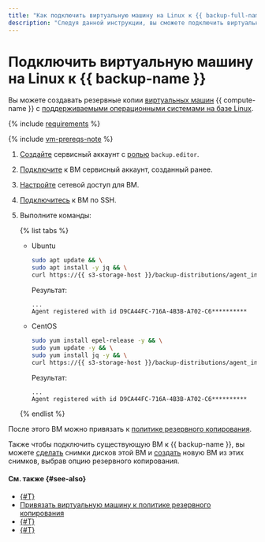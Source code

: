 ```yaml
---
title: "Как подключить виртуальную машину на Linux к {{ backup-full-name }}"
description: "Следуя данной инструкции, вы сможете подключить виртуальную машину на Linux к {{ backup-name }}."
---
```


# Подключить виртуальную машину на Linux к {{ backup-name }}

Вы можете создавать резервные копии [виртуальных машин](../../compute/concepts/vm.md) {{ compute-name }} c [поддерживаемыми операционными системами на базе Linux](../concepts/vm-connection.md#linux).

{% include [requirements](../../_includes/backup/requirements.md) %}

{% include [vm-prereqs-note](../../_includes/backup/vm-prereqs-note.md) %}

1. [Создайте](../../iam/operations/sa/create.md) сервисный аккаунт с [ролью](../../iam/concepts/access-control/roles.md#backup-editor) `backup.editor`.
1. [Подключите](../../compute/operations/vm-control/vm-update.md) к ВМ сервисный аккаунт, созданный ранее.
1. [Настройте](../concepts/vm-connection.md#vm-network-access) сетевой доступ для ВМ.
1. [Подключитесь](../../compute/operations/vm-connect/ssh.md#vm-connect) к ВМ по SSH.
1. Выполните команды:

    {% list tabs %}

    - Ubuntu

      ```bash
      sudo apt update && \
      sudo apt install -y jq && \
      curl https://{{ s3-storage-host }}/backup-distributions/agent_installer.sh | sudo bash
      ```

      Результат:

      ```text
      ...
      Agent registered with id D9CA44FC-716A-4B3B-A702-C6**********
      ```

    - CentOS

      ```bash
      sudo yum install epel-release -y && \
      sudo yum update -y && \
      sudo yum install jq -y && \
      curl https://{{ s3-storage-host }}/backup-distributions/agent_installer.sh | sudo bash
      ```

      Результат:

      ```text
      ...
      Agent registered with id D9CA44FC-716A-4B3B-A702-C6**********
      ```

    {% endlist %}

После этого ВМ можно привязать к [политике резервного копирования](../concepts/policy.md).

Также чтобы подключить существующую ВМ к {{ backup-name }}, вы можете [сделать](../../compute/operations/disk-control/create-snapshot.md) снимки дисков этой ВМ и [создать](../../compute/operations/vm-create/create-from-snapshots.md) новую ВМ из этих снимков, выбрав опцию резервного копирования.

#### См. также {#see-also}

* [{#T}](create-vm.md)
* [Привязать виртуальную машину к политике резервного копирования](./policy-vm/update.md#update-vm-list)
* [{#T}](./policy-vm/create.md)
* [{#T}](./backup-vm/recover.md)
